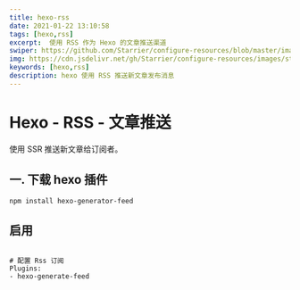 ```yaml
---
title: hexo-rss
date: 2021-01-22 13:10:58
tags: [hexo,rss]
excerpt:  使用 RSS 作为 Hexo 的文章推送渠道
swiper: https://github.com/Starrier/configure-resources/blob/master/images/starrier/fin-series.jpeg
img: https://cdn.jsdelivr.net/gh/Starrier/configure-resources/images/starrier/fin-series.jpeg
keywords: [hexo,rss]
description: hexo 使用 RSS 推送新文章发布消息
---
```


# Hexo - RSS - 文章推送

使用 SSR 推送新文章给订阅者。

## 一. 下载 hexo 插件

```npm
npm install hexo-generator-feed
```

## 启用

```shell script

# 配置 Rss 订阅
Plugins: 
- hexo-generate-feed
```
